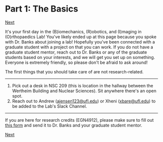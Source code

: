 # Part 1: The Basics
[Next](https://github.com/BRIO-lab/brio-lab-onboarding/blob/main/General/Part_2.md)

It's your first day in the (B)iomechanics, (R)obotics, and (I)maging in (O)rthopaedics Lab! You've likely ended up at this page because you spoke with Dr. Banks about joining a lab! Hopefully you've been connected with a graduate student with a project on that you can work. If you do not have a graduate student mentor, reach out to Dr. Banks or any of the graduate students based on your interests, and we will get you set up on something. Everyone is extremely friendly, so please don't be afraid to ask around!

The first things that you should take care of are not research-related.

-------------

1. Pick out a desk in NSC 209 (this is location in the hallway between the Wertheim Building and Nuclear Sciences). Sit anywhere there's an open spot.
2. Reach out to Andrew (ajensen123@ufl.edu) or Xheni (xbare@ufl.edu) to be added to the Lab's Slack Channel.

--------------
If you are here for research credits (EGN4912), please make sure to fill out [this form](https://www.eng.ufl.edu/graduate/wp-content/uploads/sites/44/2018/09/EGN-4912-Syllabus-and-Registration-Form.pdf) and send it to Dr. Banks and your graduate student mentor.

[Next](https://github.com/BRIO-lab/brio-lab-onboarding/blob/main/General/Part_2.md)